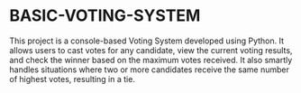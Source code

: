 # BASIC-VOTING-SYSTEM
This project is a console-based Voting System developed using Python. It allows users to cast votes for any candidate, view the current voting results, and check the winner based on the maximum votes received. It also smartly handles situations where two or more candidates receive the same number of highest votes, resulting in a tie.
